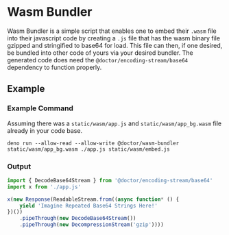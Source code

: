 # Wasm Bundler
Wasm Bundler is a simple script that enables one to embed their `.wasm` file into their javascript code by creating a `.js` file
that has the wasm binary file gzipped and stringified to base64 for load. This file can then, if one desired, be bundled into
other code of yours via your desired bundler. The generated code does need the `@doctor/encoding-stream/base64` dependency to
function properly.

## Example
### Example Command
Assuming there was a `static/wasm/app.js` and `static/wasm/app_bg.wasm` file already in your code base.
```
deno run --allow-read --allow-write @doctor/wasm-bundler static/wasm/app_bg.wasm ./app.js static/wasm/embed.js
```
### Output
```js
import { DecodeBase64Stream } from '@doctor/encoding-stream/base64'
import x from './app.js'

x(new Response(ReadableStream.from((async function* () {
	yield 'Imagine Repeated Base64 Strings Here!'
})())
	.pipeThrough(new DecodeBase64Stream())
	.pipeThrough(new DecompressionStream('gzip'))))
```
